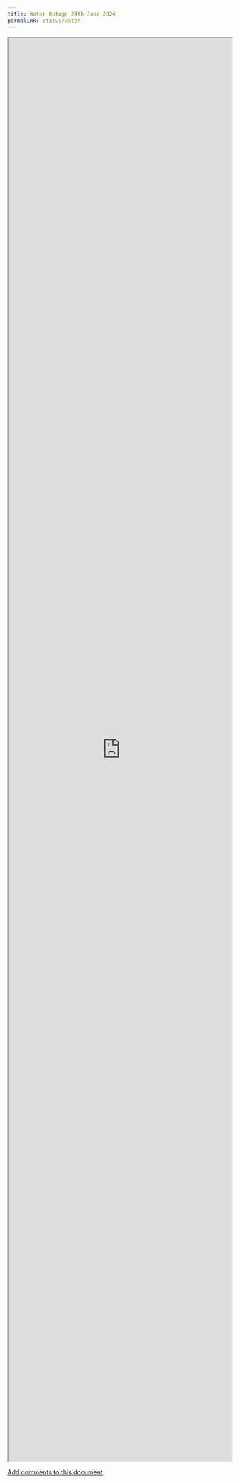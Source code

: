```yaml
---
title: Water Outage 24th June 2024
permalink: status/water
---
```


<iframe style="width: 100%; height: 80vh" src="https://docs.google.com/document/d/e/2PACX-1vTB-j35-DRKtQtqoXNwLilPDmTz1KGgNigVmewDEfdvvSK_iyq5Rco2b5z7wjoXF0Q-uQ0hRMxRA0I-/pub?embedded=true"></iframe>

<a href="https://docs.google.com/document/d/10DNSgBIjBQ3BSXVsesfR4t5C1kxVQ_tl0Ua9QsKT5JY/edit?usp=sharing" target="_BLANK">Add comments to this document</a>
